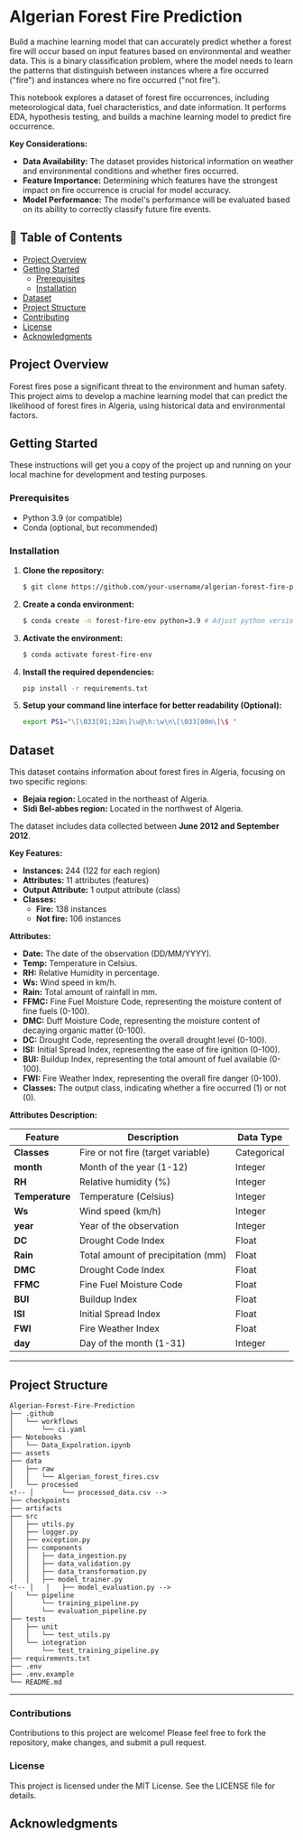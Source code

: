 # Algerian Forest Fire Prediction

Build a machine learning model that can accurately predict whether a forest fire will occur based on input features based on environmental and weather data. This is a binary classification problem, where the model needs to learn the patterns that distinguish between instances where a fire occurred ("fire") and instances where no fire occurred ("not fire").


This notebook explores a dataset of forest fire occurrences, including meteorological data, fuel characteristics, and date information. It performs EDA, hypothesis testing, and builds a machine learning model to predict fire occurrence.

**Key Considerations:**

* **Data Availability:** The dataset provides historical information on weather and environmental conditions and whether fires occurred.
* **Feature Importance:**  Determining which features have the strongest impact on fire occurrence is crucial for model accuracy.
* **Model Performance:**  The model's performance will be evaluated based on its ability to correctly classify future fire events.


## 🚩 Table of Contents

- [Project Overview](#-project-overview)
- [Getting Started](#-getting-started)
    - [Prerequisites](#-prerequisites)
    - [Installation](#-installtion)
- [Dataset](#-dataset)
- [Project Structure](#-project-structure)
- [Contributing](#-contributions)
- [License](#-license)
- [Acknowledgments](#-acknowledgments)

## Project Overview

Forest fires pose a significant threat to the environment and human safety. This project aims to develop a machine learning model that can predict the likelihood of forest fires in Algeria, using historical data and environmental factors.

## Getting Started
These instructions will get you a copy of the project up and running on your local machine for development and testing purposes.

### Prerequisites

- Python 3.9 (or compatible)
- Conda (optional, but recommended)

### Installation

1. **Clone the repository:**
    ```bash
    $ git clone https://github.com/your-username/algerian-forest-fire-prediction.git
    ```
2. **Create a conda environment:**
    ```bash
    $ conda create -n forest-fire-env python=3.9 # Adjust python version as needed
    ```
3. **Activate the environment:**
    ```bash
    $ conda activate forest-fire-env
    ```
4. **Install the required dependencies:**
   ```bash
   pip install -r requirements.txt
   ```
5. **Setup your command line interface for better readability (Optional):**
   ```bash
   export PS1="\[\033[01;32m\]\u@\h:\w\n\[\033[00m\]\$ "
   ```

## Dataset

This dataset contains information about forest fires in Algeria, focusing on two specific regions:

* **Bejaia region:** Located in the northeast of Algeria.
* **Sidi Bel-abbes region:** Located in the northwest of Algeria.

The dataset includes data collected between **June 2012 and September 2012**.

**Key Features:**

* **Instances:** 244 (122 for each region)
* **Attributes:** 11 attributes (features)
* **Output Attribute:** 1 output attribute (class)
* **Classes:**
    * **Fire:** 138 instances
    * **Not fire:** 106 instances

**Attributes:**

* **Date:** The date of the observation (DD/MM/YYYY).
* **Temp:** Temperature in Celsius.
* **RH:** Relative Humidity in percentage.
* **Ws:** Wind speed in km/h.
* **Rain:** Total amount of rainfall in mm.
* **FFMC:** Fine Fuel Moisture Code, representing the moisture content of fine fuels (0-100).
* **DMC:** Duff Moisture Code, representing the moisture content of decaying organic matter (0-100).
* **DC:** Drought Code, representing the overall drought level (0-100).
* **ISI:** Initial Spread Index, representing the ease of fire ignition (0-100).
* **BUI:** Buildup Index, representing the total amount of fuel available (0-100).
* **FWI:** Fire Weather Index, representing the overall fire danger (0-100).
* **Classes:** The output class, indicating whether a fire occurred (1) or not (0).


**Attributes Description:**

| Feature           | Description                                          | Data Type |
|--------------------|---------------------------------------------------|-----------|
| **Classes**        | Fire or not fire (target variable)                 | Categorical |
| **month**         | Month of the year (1-12)                            | Integer   |
| **RH**            | Relative humidity (%)                               | Integer   |
| **Temperature**    | Temperature (Celsius)                               | Integer   |
| **Ws**            | Wind speed (km/h)                                   | Integer   |
| **year**          | Year of the observation                              | Integer   |
| **DC**            | Drought Code Index                                    | Float     |
| **Rain**          | Total amount of precipitation (mm)                   | Float     |
| **DMC**           | Drought Code Index                                    | Float     |
| **FFMC**          | Fine Fuel Moisture Code                              | Float     |
| **BUI**           | Buildup Index                                       | Float     |
| **ISI**           | Initial Spread Index                                | Float     |
| **FWI**           | Fire Weather Index                                   | Float     |
| **day**           | Day of the month (1-31)                             | Integer   |


---

## Project Structure

```
Algerian-Forest-Fire-Prediction
├── .github
│   └── workflows
│       └── ci.yaml
├── Notebooks
│   └── Data_Expolration.ipynb
├── assets
├── data
│   ├── raw
│   │   └── Algerian_forest_fires.csv
│   └── processed
<!-- │       └── processed_data.csv -->
├── checkpoints
├── artifacts
├── src
│   ├── utils.py
│   ├── logger.py
│   ├── exception.py
│   ├── components
│   │   ├── data_ingestion.py
│   │   ├── data_validation.py
│   │   ├── data_transformation.py
│   │   ├── model_trainer.py
<!-- │   │   ├── model_evaluation.py -->
│   └── pipeline
│       └── training_pipeline.py
│       └── evaluation_pipeline.py
├── tests
│   ├── unit
│   │   └── test_utils.py
│   └── integration
│       └── test_training_pipeline.py
├── requirements.txt
├── .env
├── .env.example
└── README.md

```

---

### Contributions

Contributions to this project are welcome! Please feel free to fork the repository, make changes, and submit a pull request.

### License

This project is licensed under the MIT License. See the LICENSE file for details.

## Acknowledgments

<!-- - [Dataset Source] - For providing the Algerian forest fire dataset.
- [Library Name] - For providing the machine learning library used. -->
``` 
